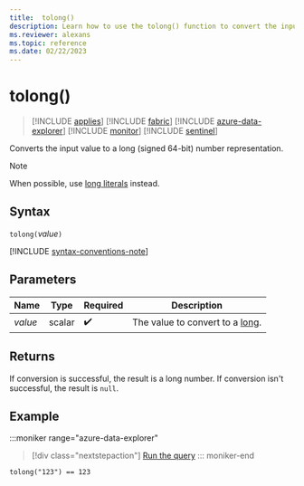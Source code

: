 ```yaml
---
title:  tolong()
description: Learn how to use the tolong() function to convert the input value to a long number representation.
ms.reviewer: alexans
ms.topic: reference
ms.date: 02/22/2023
---
```

# tolong()

> [!INCLUDE [applies](../includes/applies-to-version/applies.md)] [!INCLUDE [fabric](../includes/applies-to-version/fabric.md)] [!INCLUDE [azure-data-explorer](../includes/applies-to-version/azure-data-explorer.md)] [!INCLUDE [monitor](../includes/applies-to-version/monitor.md)] [!INCLUDE [sentinel](../includes/applies-to-version/sentinel.md)]

Converts the input value to a long (signed 64-bit) number representation.

> [!NOTE]
> When possible, use [long literals](scalar-data-types/long.md#long-literals) instead.

## Syntax

`tolong(`*value*`)`

[!INCLUDE [syntax-conventions-note](../includes/syntax-conventions-note.md)]

## Parameters

| Name | Type | Required | Description |
|--|--|--|--|
| *value* | scalar |  :heavy_check_mark: | The value to convert to a [long](scalar-data-types/long.md).|

## Returns

If conversion is successful, the result is a long number.
If conversion isn't successful, the result is `null`.

## Example

:::moniker range="azure-data-explorer"
> [!div class="nextstepaction"]
> <a href="https://dataexplorer.azure.com/clusters/help/databases/Samples?query=H4sIAAAAAAAAAysoyswrUSjJz8nPS9dQMjQyVtJUsLVVADIAlTTbCRoAAAA=" target="_blank">Run the query</a>
::: moniker-end

```kusto
tolong("123") == 123
```
